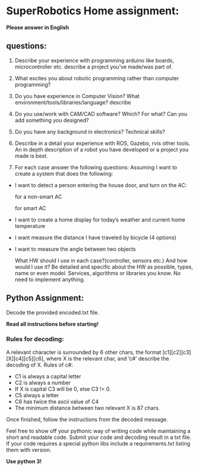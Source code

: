 # SuperRobotics Home assignment:

<strong>Please answer in English</strong>

## questions:
1. Describe your experience with programming arduino like boards, microcontroller etc. describe a project you’ve made/was part of.
2. What excites you about robotic programming rather than computer programming?
3. Do you have experience in Computer Vision? What environment/tools/libraries/language? describe
4. Do you use/work with CAM/CAD software? Which? For what? Can you add something you designed?
5. Do you have any background in electronics? Technical skills?
6. Describe in a detail your experience with ROS, Gazebo, rvis other tools. An in depth description of a robot you have developed or a project you made is best.

7. For each case answer the following questions: 
Assuming I want to create a system that does the following:
* I want to detect a person entering the house door, and turn on the AC:

    for a non-smart AC
    
    for smart AC

* I want to create a home display for today’s weather and current home temperature
* I want measure the distance I have traveled by bicycle (4 options)
* I want to measure the angle between two objects

    What HW should I use in each case?(controller, sensors etc.) And how would I use it? Be detailed and specific about the HW as possible, types, name or even model. Services, algorithms or libraries you know. 
No need to implement anything. 




## Python Assignment:

Decode the provided encoded.txt file.
 
<strong>Read all instructions before starting!</strong>

### Rules for decoding:
A relevant character is surrounded by 6 other chars, the format [c1][c2][c3][X][c4][c5][c6], where X is the relevant char, and ‘c#’ describe the decoding of X.
Rules of c#:
* C1 is always a capital letter
* C2 is always a number
* If X is capital C3 will be 0, else C3 != 0.
* C5 always a letter
* C6 has twice the ascii value of C4
* The minimum distance between two relevant X is 87 chars.

Once finished, follow the instructions from the decoded message.

Feel free to show off your pythonic way of writing code while maintaining a short and readable code.
Submit your code and decoding result in a txt file.
If your code requires a special python libs include a requirements.txt listing them with version.

<strong>Use python 3!</strong>

